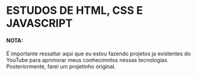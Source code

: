# ESTUDOS DE HTML, CSS E JAVASCRIPT 

#### NOTA:
É importante ressaltar aqui que eu estou fazendo projetos ja existentes do YouTube para aprimorar meus conhecimntos
nessas tecnologias. 
Posteriormente, farei um projetinho original. 
